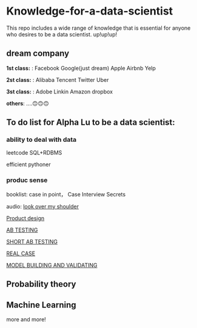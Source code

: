# Knowledge-for-a-data-scientist
This repo includes a wide range of knowledge that is essential for anyone who desires to be a data scientist. up!up!up!

## dream company

**1st class:** : Facebook Google(just dream) Apple Airbnb Yelp

**2st class:** : Alibaba Tencent Twitter Uber 

**3st class:** : Adobe Linkin Amazon dropbox

**others**: ....🙃🙃🙃



## To do list for Alpha Lu to be a data scientist:

### ability to deal with data

leetcode SQL+RDBMS

efficient pythoner

### produc sense

booklist: case in point， Case Interview Secrets 

audio: [look over my shoulder](http://www.ximalaya.com/5269453/album/6414597/)

[Product design](https://classroom.udacity.com/courses/ud509)

[AB TESTING](https://classroom.udacity.com/courses/ud257)

[SHORT AB TESTING](https://classroom.udacity.com/courses/ud979)

[REAL CASE](https://community.modeanalytics.com/sql/tutorial/sql-business-analytics-training/)

[MODEL BUILDING AND VALIDATING](https://classroom.udacity.com/courses/ud919)


## Probability theory


## Machine Learning

more and more!
